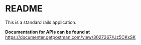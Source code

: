 # README

This is a standard rails application.

**Documentation for APIs can be found at**
https://documenter.getpostman.com/view/3027367/Uz5CKxSK
